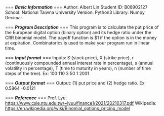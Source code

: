 === ***Basic Information*** ===
Author: Albert Lin
Student ID: B08902127
School: National Taiwna University
Version: Python3
Library: Numpy Decimal

=== ***Program Description*** ===
This program is to calculate the put price of the European digital option (binary option) and its hedge ratio under the CRR binomial model. 
The payoff function is $1 if the option is in the money at expiration. 
Combinatorics is used to make your program run in linear time. 

=== ***Input format*** ===
Inputs: S (stock price), X (strike price), r (continuously compounded annual interest rate in percentage), s (annual volatility in percentage), T (time to maturity in years), n (number of time steps of the tree). 
Ex: 100 110 3 50 1 2001

=== ***Output format*** ===
Output: (1) put price and (2) hedge ratio. 
Ex: 0.5864 -0.0121

=== ***Reference*** ===
Prof. Lyu: https://www.csie.ntu.edu.tw/~lyuu/finance1/2021/20210317.pdf
Wikipedia: https://en.wikipedia.org/wiki/Binomial_options_pricing_model